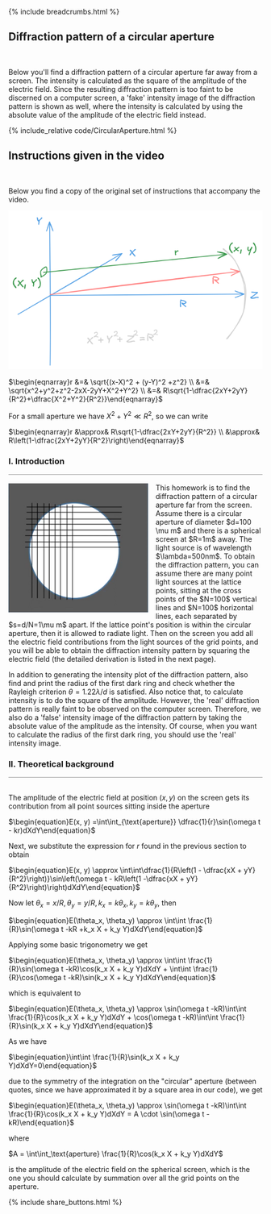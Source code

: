 {% include breadcrumbs.html %}

## Diffraction pattern of a circular aperture 
<div class="header_line"><br/></div>

Below you'll find a diffraction pattern of a circular aperture far away from a screen. 
The intensity is calculated as the square of the amplitude of the electric field. 
Since the resulting diffraction pattern is too faint to be discerned on a computer screen, 
a 'fake' intensity image of the diffraction pattern is shown as well, where the intensity
is calculated by using the absolute value of the amplitude of the electric field instead.

{% include_relative code/CircularAperture.html %}

<p style="clear:both;"></p>

## Instructions given in the video
<div class="header_line"><br/></div>

Below you find a copy of the original set of instructions that accompany the video.

![Aperture notes](images/aperture_notes.png)

$\begin{eqnarray}r &=& \sqrt{(x-X)^2 + (y-Y)^2 +z^2} \\ &=& \sqrt{x^2+y^2+z^2-2xX-2yY+X^2+Y^2} \\ &=& R\sqrt{1-\dfrac{2xY+2yY}{R^2}+\dfrac{X^2+Y^2}{R^2}}\end{eqnarray}$

For a small aperture we have $X^2+Y^2 \ll  R^2$, so we can write

$\begin{eqnarray}r &\approx& R\sqrt{1-\dfrac{2xY+2yY}{R^2}} \\ &\approx& R\left(1-\dfrac{2xY+2yY}{R^2}\right)\end{eqnarray}$

### I. Introduction
<div style="border-top: 1px solid #999999"><br/></div>

<img style="float: left; margin-right: 15px;" alt="Aperture grid" src="images/aperture_grid.png"/>
This homework is to find the diffraction pattern of a circular aperture far from the screen. Assume there
is a circular aperture of diameter $d=100 \mu m$ and there is a spherical screen at $R=1m$ away. The light source is
of wavelength $\lambda=500nm$. To obtain the diffraction pattern, you can assume there are many point light sources
at the lattice points, sitting at the cross points of the $N=100$ vertical lines and $N=100$ horizontal lines, each 
separated by $s=d/N=1\mu m$ apart. If the lattice point's position is within the circular aperture, then it is allowed
to radiate light. Then on the screen you add all the electric field contributions from the light sources of the grid points, 
and you  will be able to obtain the diffraction intensity pattern by squaring the electric field (the detailed derivation is
listed in the next page). 

In addition to generating the intensity plot of the diffraction pattern, also find and print the
radius of the first dark ring and check whether the Rayleigh criterion $\theta=1.22\lambda / d$ is satisfied. Also notice
that, to calculate intensity is to do the square of the amplitude. However, the 'real' diffraction pattern is really
faint to be observed on the computer screen. Therefore, we also do a 'false' intensity image of the diffraction pattern
by taking the absolute value of the amplitude as the intensity. Of course, when you want to calculate the 
radius of the first dark ring, you should use the 'real' intensity image.

### II. Theoretical background
<div style="border-top: 1px solid #999999"><br/></div>

The amplitude of the electric field at position $(x, y)$ on the screen gets its contribution from all point
sources sitting inside the aperture

$\begin{equation}E(x, y) =\int\int_{\text{aperture}} \dfrac{1}{r}\sin(\omega t - kr)dXdY\end{equation}$

Next, we substitute the expression for $r$ found in the previous section to obtain

$\begin{equation}E(x, y) \approx \int\int\dfrac{1}{R\left(1 - \dfrac{xX + yY}{R^2}\right)}\sin\left(\omega t - kR\left(1 -\dfrac{xX + yY}{R^2}\right)\right)dXdY\end{equation}$

Now let $\theta_x=x/R, \theta_y=y/R, k_x=k\theta_x, k_y=k\theta_y$, then

$\begin{equation}E(\theta_x, \theta_y) \approx \int\int \frac{1}{R}\sin(\omega t -kR +k_x X + k_y Y)dXdY\end{equation}$

Applying some basic trigonometry we get

$\begin{equation}E(\theta_x, \theta_y) \approx \int\int \frac{1}{R}\sin(\omega t -kR)\cos(k_x X + k_y Y)dXdY + \int\int \frac{1}{R}\cos(\omega t -kR)\sin(k_x X + k_y Y)dXdY\end{equation}$

which is equivalent to

$\begin{equation}E(\theta_x, \theta_y) \approx \sin(\omega t -kR)\int\int \frac{1}{R}\cos(k_x X + k_y Y)dXdY + \cos(\omega t -kR)\int\int \frac{1}{R}\sin(k_x X + k_y Y)dXdY\end{equation}$

As we have

$\begin{equation}\int\int \frac{1}{R}\sin(k_x X + k_y Y)dXdY=0\end{equation}$ 

due to the symmetry of the integration on the "circular" aperture 
(between quotes, since we
have approximated it by a square area in our code), we get

$\begin{equation}E(\theta_x, \theta_y) \approx \sin(\omega t -kR)\int\int \frac{1}{R}\cos(k_x X + k_y Y)dXdY = A \cdot \sin(\omega t -kR)\end{equation}$

where

$A = \int\int_\text{aperture} \frac{1}{R}\cos(k_x X + k_y Y)dXdY$

is the amplitude of the electric field on the spherical screen, which is 
the one you should calculate by summation over all the grid points on the aperture.

<p style="clear: both;"></p>

{% include share_buttons.html %}